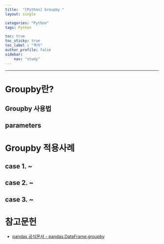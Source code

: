 ```yaml
---
title:  "[Python] Groupby "
layout: single

categories: "Python"
tags: Python

toc: true
toc_sticky: true
toc_label : "목차"
author_profile: false
sidebar:
    nav: "study"
---
```


***
# Groupby란?

## Groupby 사용법

## parameters

# Groupby 적용사례
## case 1. ~


## case 2. ~
## case 3. ~



# 참고문헌
- [pandas 공식문서 - pandas.DataFrame.groupby](https://pandas.pydata.org/docs/reference/api/pandas.DataFrame.groupby.html)
